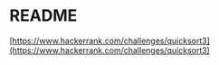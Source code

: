 # README

[https://www.hackerrank.com/challenges/quicksort3](https://www.hackerrank.com/challenges/quicksort3)
